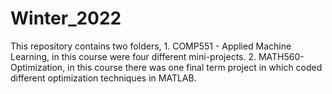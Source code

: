 # Winter_2022
This repository contains two folders, 1. COMP551 - Applied Machine Learning, in this course were four different mini-projects. 2. MATH560- Optimization, in this course there was one final term project in which coded different optimization techniques in MATLAB.
